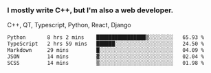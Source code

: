 <h3>I mostly write C++, but I'm also a web developer.</h3>
<p>C++, QT, Typescript, Python, React, Django</p>

<!--START_SECTION:waka-->

```txt
Python       8 hrs 2 mins    ████████████████▒░░░░░░░░   65.93 %
TypeScript   2 hrs 59 mins   ██████░░░░░░░░░░░░░░░░░░░   24.50 %
Markdown     29 mins         █░░░░░░░░░░░░░░░░░░░░░░░░   04.09 %
JSON         14 mins         ▓░░░░░░░░░░░░░░░░░░░░░░░░   02.04 %
SCSS         14 mins         ▒░░░░░░░░░░░░░░░░░░░░░░░░   01.98 %
```

<!--END_SECTION:waka-->
